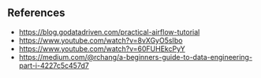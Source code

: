## References

- https://blog.godatadriven.com/practical-airflow-tutorial
- https://www.youtube.com/watch?v=8vXGyO5sIbo
- https://www.youtube.com/watch?v=60FUHEkcPyY
- https://medium.com/@rchang/a-beginners-guide-to-data-engineering-part-i-4227c5c457d7
